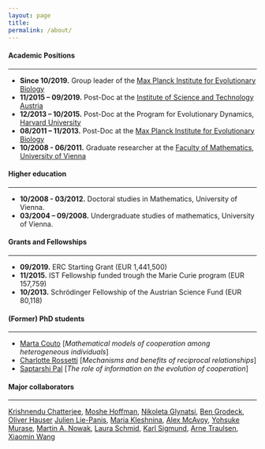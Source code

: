 ```yaml
---
layout: page
title: 
permalink: /about/
---
```


#### Academic Positions

---

 - **Since 10/2019.**
Group leader of the [Max Planck Institute for Evolutionary Biology](https://www.evolbio.mpg.de)
- **11/2015 – 09/2019.**
Post-Doc at the [Institute of Science and Technology Austria](https://www.ista.ac.at/home)
- **12/2013 – 10/2015.** 
Post-Doc at the Program for Evolutionary Dynamics, [Harvard University](https://www.harvard.edu)
- **08/2011 – 11/2013.**
Post-Doc at the [Max Planck Institute for Evolutionary Biology](https://www.evolbio.mpg.de)
- **10/2008 - 06/2011.**
Graduate researcher at the [Faculty of Mathematics, University of Vienna](https://mathematik.univie.ac.at)


#### Higher education

---

- **10/2008 - 03/2012.**
Doctoral studies in Mathematics, University of Vienna.
- **03/2004 – 09/2008.**
Undergraduate studies of mathematics, University of Vienna.


#### Grants and Fellowships

----

- **09/2019.**
ERC Starting Grant (EUR 1,441,500)
- **11/2015.**
IST Fellowship funded trough the Marie Curie program (EUR 157,759)
- **10/2013.**
Schrödinger Fellowship of the Austrian Science Fund (EUR 80,118)


#### (Former) PhD students

---

- [Marta Couto](https://scholar.google.de/citations?user=ZbYvBcUAAAAJ&hl=en) [*Mathematical models of cooperation among heterogeneous individuals*]
- [Charlotte Rossetti](https://scholar.google.de/citations?user=0PXsETYAAAAJ&hl=en) [*Mechanisms and benefits of reciprocal relationships*]
- [Saptarshi Pal](https://scholar.google.de/citations?user=_V3It7MAAAAJ&hl=en) [*The role of information on the evolution of cooperation*]



#### Major collaborators

---

[Krishnendu Chatterjee](https://pub.ista.ac.at/~kchatterjee/), 
[Moshe Hoffman](https://sites.google.com/site/hoffmanmoshe/),
[Nikoleta Glynatsi](https://nikoleta-v3.github.io),
[Ben Grodeck](https://sites.google.com/view/bengrodeck/),
[Oliver Hauser](http://www.oliverhauser.org/about)
[Julien Lie-Panis](https://jliep.github.io),
[Maria Kleshnina](https://www.mariakleshnina.com),
[Alex McAvoy](https://datascience.unc.edu/person/alex-mcavoy/), 
[Yohsuke Murase](https://yohm.github.io),
[Martin A. Nowak](http://www.martinnowak.com), 
[Laura Schmid](https://scholar.google.at/citations?user=eOUSYYoAAAAJ&hl=en),
[Karl Sigmund](https://homepage.univie.ac.at/karl.sigmund/),
[Arne Traulsen](https://theobio.evolbio.mpg.de/#home),
[Xiaomin Wang](https://www.researchgate.net/profile/Xiaomin-Wang-34)